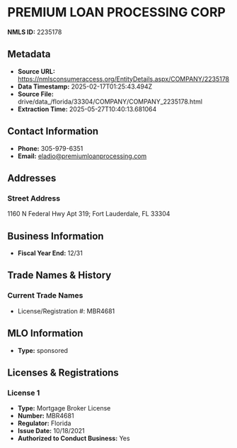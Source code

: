 # PREMIUM LOAN PROCESSING CORP

**NMLS ID:** 2235178

## Metadata
- **Source URL:** https://nmlsconsumeraccess.org/EntityDetails.aspx/COMPANY/2235178
- **Data Timestamp:** 2025-02-17T01:25:43.494Z
- **Source File:** drive/data_/florida/33304/COMPANY/COMPANY_2235178.html
- **Extraction Time:** 2025-05-27T10:40:13.681064

## Contact Information
- **Phone:** 305-979-6351
- **Email:** eladio@premiumloanprocessing.com

## Addresses
### Street Address
1160 N Federal Hwy Apt 319; Fort Lauderdale, FL 33304

## Business Information
- **Fiscal Year End:** 12/31

## Trade Names & History
### Current Trade Names
- License/Registration #: MBR4681

## MLO Information
- **Type:** sponsored

## Licenses & Registrations

### License 1
- **Type:** Mortgage Broker License
- **Number:** MBR4681
- **Regulator:** Florida
- **Issue Date:** 10/18/2021
- **Authorized to Conduct Business:** Yes

